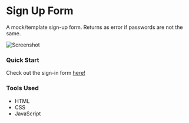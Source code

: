 # Sign Up Form
A mock/template sign-up form. Returns as error if passwords are not the same.

![Screenshot](https://i.imgur.com/Mnb4PDi.png)

### Quick Start
Check out the sign-in form <a href="https://jusgu.github.io/sign-up-form" target = "_blank">here!</a>

### Tools Used
- HTML
- CSS
- JavaScript